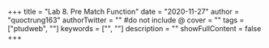 +++
title = "Lab 8. Pre Match Function"
date = "2020-11-27"
author = "quoctrung163"
authorTwitter = "" #do not include @
cover = ""
tags = ["ptudweb", ""]
keywords = ["", ""]
description = ""
showFullContent = false
+++

